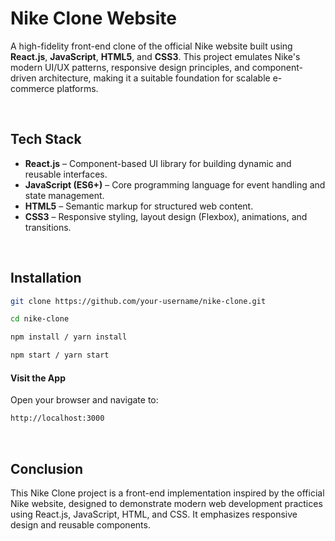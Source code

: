 # Nike Clone Website 

A high-fidelity front-end clone of the official Nike website built using **React.js**, **JavaScript**, **HTML5**, and **CSS3**. 
This project emulates Nike's modern UI/UX patterns, responsive design principles, and component-driven architecture, making it a suitable foundation for scalable e-commerce platforms.

<br>

##  Tech Stack

- **React.js** – Component-based UI library for building dynamic and reusable interfaces.
- **JavaScript (ES6+)** – Core programming language for event handling and state management.
- **HTML5** – Semantic markup for structured web content.
- **CSS3** – Responsive styling, layout design (Flexbox), animations, and transitions.

<br>

##  Installation


```bash
git clone https://github.com/your-username/nike-clone.git

cd nike-clone

npm install / yarn install

npm start / yarn start
```

####  Visit the App

Open your browser and navigate to:

```bash
http://localhost:3000
```

<br>

##  Conclusion

This Nike Clone project is a front-end implementation inspired by the official Nike website, designed to demonstrate modern web development practices using React.js, JavaScript, HTML, and CSS. 
It emphasizes responsive design and reusable components.




